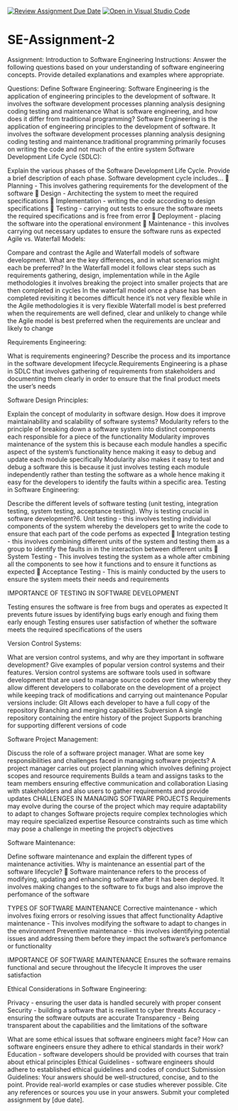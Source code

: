 [![Review Assignment Due Date](https://classroom.github.com/assets/deadline-readme-button-24ddc0f5d75046c5622901739e7c5dd533143b0c8e959d652212380cedb1ea36.svg)](https://classroom.github.com/a/-ucQIGTc)
[![Open in Visual Studio Code](https://classroom.github.com/assets/open-in-vscode-718a45dd9cf7e7f842a935f5ebbe5719a5e09af4491e668f4dbf3b35d5cca122.svg)](https://classroom.github.com/online_ide?assignment_repo_id=15245454&assignment_repo_type=AssignmentRepo)
# SE-Assignment-2
Assignment: Introduction to Software Engineering
Instructions:
Answer the following questions based on your understanding of software engineering concepts. Provide detailed explanations and examples where appropriate.

Questions:
Define Software Engineering:
Software Engineering is the application of engineering principles to the development of software. It involves the software development processes planning analysis designing coding testing and maintenance
What is software engineering, and how does it differ from traditional programming?
Software Engineering is the application of engineering principles to the development of software. It involves the software development processes planning analysis designing coding testing and maintenance.traditional programming primarily focuses on writing the code and not much of the entire system
Software Development Life Cycle (SDLC):

Explain the various phases of the Software Development Life Cycle. Provide a brief description of each phase.
 Software development cycle includes…
	Planning - This involves gathering requirements for the development of the software 
	Design - Architecting the system to meet the required specifications
	Implementation - writing the code according to design specifications
	Testing -  carrying out tests to ensure the software meets the required specifications and is free from error
	Deployment - placing the software into the operational environment
	Maintenance - this involves carrying out necessary updates to ensure the software runs as expected
Agile vs. Waterfall Models:
 
Compare and contrast the Agile and Waterfall models of software development. What are the key differences, and in what scenarios might each be preferred?
In the Waterfall model it follows clear steps such as requirements gathering, design, implementation while in the Agile methodologies it involves breaking the project into smaller projects that are then completed in cycles
In the waterfall model once a phase has been completed revisiting it becomes difficult hence it’s not very flexible while in the Agile methodologies it is very flexible
Waterfall model is best preferred when the requirements are well defined, clear and unlikely to change while the Agile model is best preferred when the requirements are unclear and likely to change

Requirements Engineering:

What is requirements engineering? Describe the process and its importance in the software development lifecycle.Requirements Engineering is a phase in SDLC that involves gathering of requirements from stakeholders and documenting them clearly in order to ensure that the final product meets the user’s needs

Software Design Principles:

Explain the concept of modularity in software design. How does it improve maintainability and scalability of software systems?
Modularity refers to the principle of breaking down  a software system into distinct components each responsible for a piece of the functionality
Modularity improves maintenance of the system this is because each module handles a specific aspect of the system’s functionality hence making it easy to debug and update each module specifically
Modularity also makes it easy to test and debug a software this is because it just involves testing each module independently rather than testing the software as a whole hence making it easy for the developers to identify the faults within a specific area.
Testing in Software Engineering:

Describe the different levels of software testing (unit testing, integration testing, system testing, acceptance testing). Why is testing crucial in software development?6. Unit testing - this involves testing individual components of the system whereby the developers get to write the code to ensure that each part of the code perfoms as expected
	Integration testing - this involves combining different units of the system and testing them as a group to identify the faults in in the interaction between different units
	System Testing  - This involves testing the system as a whole after cmbining all the components to see how it functions and to ensure it functions as expected
	Acceptance Testing  - This is mainly conducted by the users to ensure the system meets their needs and requirements

IMPORTANCE OF TESTING IN SOFTWARE DEVELOPMENT

Testing ensures the software is free from bugs and operates as expected
It prevents future issues by identifying bugs early enough and fixing them early enough 
Testing ensures user satisfaction of whether the software meets the required specifications of the users


Version Control Systems:

What are version control systems, and why are they important in software development? Give examples of popular version control systems and their features.
 Version control systems are software tools used in software development that are used to manage source codes over time whereby they allow different developers to collaborate on the development of a project while keeping track of modifications and carrying out maintenance
Popular versions include:
GIt
Allows each developer to have a full copy of the repository
Branching and merging capabilities
  Subversion
A single repository containing the entire history of the project
Supports branching for supporting different versions of code

Software Project Management:

Discuss the role of a software project manager. What are some key responsibilities and challenges faced in managing software projects?
 A project manager carries out project planning which involves defining project scopes and resource requirements
Builds a team and assigns tasks to the team members ensuring effective communication and collaboration
Liasing with stakeholders and also users to gather requirements and provide updates
CHALLENGES IN MANAGING SOFTWARE PROJECTS
Requirements may evolve during the course of the project which may require adaptability to adapt to changes
Software projects require complex technologies which may require specialized expertise
Resource constraints  such as time which may pose a challenge in meeting the project’s objectives


Software Maintenance:

Define software maintenance and explain the different types of maintenance activities. Why is maintenance an essential part of the software lifecycle?
	Software maintenance refers to the process of modifying, updating and enhancing software after it has been deployed. It involves making changes to the software to fix bugs and also improve the perfomance of the software
 
TYPES OF SOFTWARE MAINTENANCE
Corrective maintenance - which involves fixing errors or resolving issues that affect functionality
Adaptive maintenance - This involves modifying the software to adapt to changes in the environment
Preventive maintenance - this involves identifying potential issues and addressing them before they impact the software’s perfomance or functionality

IMPORTANCE OF SOFTWARE MAINTENANCE
Ensures the software remains functional and secure throughout the lifecycle
It improves the user satisfaction


Ethical Considerations in Software Engineering:

Privacy - ensuring the user data is handled securely with proper consent
Security - building a software that is resilient to cyber threats
Accuracy - ensuring the software outputs are accurate
Transparency - Being transparent about the capabilities and the limitations of the software

What are some ethical issues that software engineers might face? How can software engineers ensure they adhere to ethical standards in their work?
Education -  software developers should be provided with courses that train about ethical principles
Ethical Guidelines - software engineers should adhere to established ethical guidelines and codes of conduct
Submission Guidelines:
Your answers should be well-structured, concise, and to the point.
Provide real-world examples or case studies wherever possible.
Cite any references or sources you use in your answers.
Submit your completed assignment by [due date].
